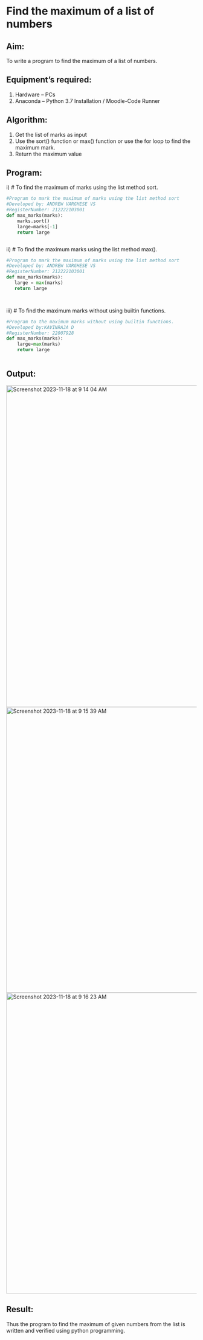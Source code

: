 # Find the maximum of a list of numbers
## Aim:
To write a program to find the maximum of a list of numbers.
## Equipment’s required:
1.	Hardware – PCs
2.	Anaconda – Python 3.7 Installation / Moodle-Code Runner
## Algorithm:
1.	Get the list of marks as input
2.	Use the sort() function or max() function or use the for loop to find the maximum mark.
3.	Return the maximum value
## Program:

i)	# To find the maximum of marks using the list method sort.
```Python
#Program to mark the maximum of marks using the list method sort
#Developed by: ANDREW VARGHESE VS
#RegisterNumber: 212222103001
def max_marks(marks):
    marks.sort()
    large=marks[-1]
    return large



```

ii)	# To find the maximum marks using the list method max().
```Python
#Program to mark the maximum of marks using the list method sort
#Developed by: ANDREW VARGHESE VS
#RegisterNumber: 212222103001
def max_marks(marks):
   large = max(marks)
   return large




```

iii) # To find the maximum marks without using builtin functions.
```Python
#Program to the maximum marks without using builtin functions.
#Developed by:KAVINRAJA D 
#RegisterNumber: 22007928
def max_marks(marks):
    large=max(marks)
    return large



```


## Output:
<img width="850" alt="Screenshot 2023-11-18 at 9 14 04 AM" src="https://github.com/Andrewvarghese653/FindMaximum/assets/145822115/3ba00c99-e30d-4b0a-8f6e-c7241e33e7d0">
<img width="755" alt="Screenshot 2023-11-18 at 9 15 39 AM" src="https://github.com/Andrewvarghese653/FindMaximum/assets/145822115/3ff34c65-5383-478d-91c6-3a0f9cc3bf6d">
<img width="795" alt="Screenshot 2023-11-18 at 9 16 23 AM" src="https://github.com/Andrewvarghese653/FindMaximum/assets/145822115/5d1bd77f-c21f-4efa-934e-a4f8b1db7472">




## Result:
Thus the program to find the maximum of given numbers from the list is written and verified using python programming.
